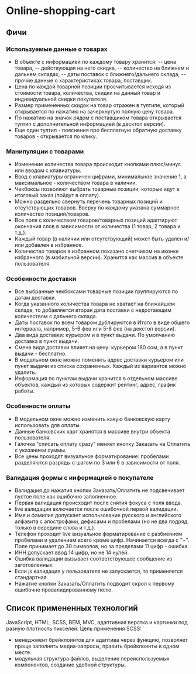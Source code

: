 # Online-shopping-cart
## Фичи

### Используемые данные о товарах
- В объекте с информацией по каждому товару хранится:
  -- цена товара,
  -- действующая на него скидка,
  -- количество на ближнем и дальнем складах,
  -- даты поставок с ближнего/дальнего склада,
  -- прочие данные о характеристиках товара, поставщик.
- Цена по каждой товарной позиции просчитывается исходя из стоимости товара, количества, скидки на данный товар и индивидуальной скидки покупателя.
- Размер примененных скидок на товар отражен в тултипе, который открывается по нажатию на зачеркнутую полную цену товара.
- По нажатию на значок рядом с поставщиком товара открывается тултип с дополнительной информацией (в десктоп версии).
- Еще один тултип - пояснения про бесплатную обратную доставку товаров - открывается по клику.

### Манипуляции с товарами
- Изменение количества товара происходит кнопками плюс/минус или вводом с клавиатуры.
- Ввод с клавиатуры ограничен цифрами, минимальное значение 1, а максимальное - количеством товара в наличии.
- Чекбоксы позволяют выбрать товарные позиции, которые идут в итоговый заказ (пойдут в оплату).
- Можно раздельно свернуть перечень товарных позиций и отсутствующих товаров.  Вверху по каждому указана суммарное количество позиций/товаров.
- Все поля с количеством товаров/товарных позиций адаптируют окончания слов в зависимости от количества (1 товар, 2 товара и т.д.).
- Каждый товар (в наличии или отсутствующий) может быть удален и/или добавлен в избранное.
- Количество товаров в избранном показано счетчиком на иконке избранного (в мобильной версии). Хранится как массив в объекте пользователя.

### Особенности доставки
- Все выбранные чекбоксами товарные позиции группируются по датам доставки.
- Когда указанного количества товара не хватает на ближайшем складе, то добавляется вторая дата поставки с недостающим количеством с дальнего склада.
- Даты поставок по всем товаром дублируются в Итого в виде общего интервала, например, 5-6 фев или 5-8 фев  (на декстоп версии).
- Два вида доставки: курьером и в пункт выдачи. По умолчанию доставка в пункт выдачи.
- Смена вида доставки влияет на цену: курьером 180 сом, а в пункт выдачи - бесплатно.
- В модальном окне можно поменять адрес доставки курьером или пункт выдачи из списка сохраненных. Каждый из вариантов можно удалить.
- Информация по пунктам выдачи хранится в отдельном массиве объектов, каждый из которых содержит рейтинг, адрес, график работы.

### Особенности оплаты
- В модельном окне можно изменить какую банковскую карту использовать для оплаты.
- Данные банковских карт хранятся в массиве внутри объекта пользователя.
- Галочка "списать оплату сразу" меняет кнопку Заказать на Оплатить с указанием суммы.
- Все цены проходят визуальное форматирование: пробелами разделяются разряды с шагом по 3 или 6 в зависимости от поля.

### Валидация формы с информацией о покупателе
- Валидация до нажатия кнопки Заказать/Оплатить не подсвечивает пустое поле как ошибочно заполненное.
- Первая валидация происходит после снятия фокуса с поля ввода.
- live валидация включается после ошибочной первой валидации.
- Имя и фамилия допускает использование русского и английского алфавита с апострофами, дефисами и пробелами (но не два подряд, только в середине слова и т.д.).
- Телефон проходит live визуальное форматирование с разбиением пробелами и удалением всего кроме цифр. Начинается всегда с "+". Поле принимает до 30 символов, но за пределами 11 цифр - ошибка.
- ИНН допускает ввод 14 цифр, но не 14 нулей.
- Ошибка валидации вызывает соответствующее сообщение из заготовленных.
- Если js валидация у пользователя не запускается, то применяется стандартная.
- Нажатие кнопки Заказать/Оплатить подводит скрол к первому ошибочно провалидированному полю.

## Список примененных технологий
JavaScript, HTML, SCSS, BEM, MVC, адаптивная верстка и картинки под разную плотность пикселей.
Цель применения SCSS:
- менеджмент брейкпоинтов для адаптива через функцию, позволяет проще заполнять медиа-запросы, править брейкпоинты в одном месте.
- модульная структура файлов, выделение переиспользуемых компонентов, создание удобной структуры.
